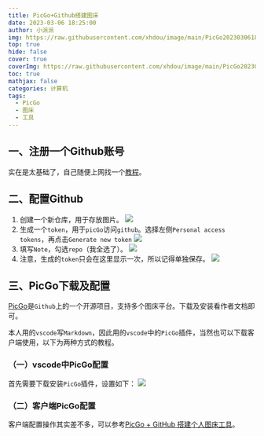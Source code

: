 ```yaml
---
title: PicGo+Github搭建图床
date: 2023-03-06 18:25:00
author: 小派派
img: https://raw.githubusercontent.com/xhdou/image/main/PicGo20230306181459.png
top: true
hide: false
cover: true
coverImg: https://raw.githubusercontent.com/xhdou/image/main/PicGo20230306181459.png
toc: true
mathjax: false
categories: 计算机
tags:
  - PicGo
  - 图床
  - 工具
---
```

##  一、注册一个Github账号
实在是太基础了，自己随便上网找一个[教程](https://blog.csdn.net/weixin_51674304/article/details/121525251)。
##  二、配置Github
1. 创建一个新仓库，用于存放图片。
![](https://raw.githubusercontent.com/xhdou/image/main/20230307102314.png)
1. 生成一个`token`，用于`picGo`访问`github`。选择左侧`Personal access tokens`，再点击`Generate new token`
![](https://raw.githubusercontent.com/xhdou/image/main/20230307101249.png)
1. 填写`Note`，勾选`repo`（我全选了）。
![](https://raw.githubusercontent.com/xhdou/image/main/20230307101637.png)
1. 注意，生成的`token`只会在这里显示一次，所以记得单独保存。
![](https://raw.githubusercontent.com/xhdou/image/main/20230307101807.png)

## 三、PicGo下载及配置

[PicGo](https://github.com/Molunerfinn/PicGo)是`Github`上的一个开源项目，支持多个图床平台。下载及安装看作者文档即可。

本人用的`vscode`写`Markdown`，因此用的`vscode`中的`PicGo`插件，当然也可以下载客户端使用，以下为两种方式的教程。

### （一）vscode中PicGo配置
首先需要下载安装`PicGo`插件，设置如下：
![](https://raw.githubusercontent.com/xhdou/image/main/1678156617346.jpg)

### （二）客户端PicGo配置
客户端配置操作其实差不多，可以参考[PicGo + GitHub 搭建个人图床工具](https://blog.csdn.net/yefcion/article/details/88412025)。
